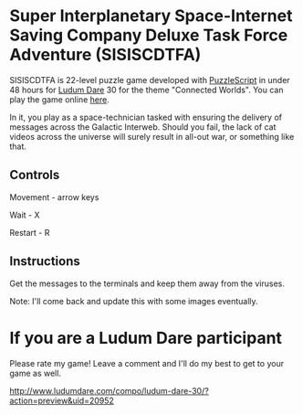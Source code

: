Super Interplanetary Space-Internet Saving Company Deluxe Task Force Adventure (SISISCDTFA)
===========================================================================================

SISISCDTFA is 22-level puzzle game developed with [PuzzleScript](http://www.puzzlescript.net/) in under 48 hours for [Ludum Dare](http://www.ludumdare.com) 30 for the theme "Connected Worlds". You can play the game online [here](https://www.puzzlescript.net/play.html?p=c23d720681c142f0a62c15743222f94e).

In it, you play as a space-technician tasked with ensuring the delivery of messages across the Galactic Interweb. Should you fail, the lack of cat videos across the universe will surely result in all-out war, or something like that. 

Controls
--------
Movement - arrow keys

Wait - X

Restart - R


Instructions
------------
Get the messages to the terminals and keep them away from the viruses.

Note: I'll come back and update this with some images eventually.


If you are a Ludum Dare participant
===================================
Please rate my game! Leave a comment and I'll do my best to get to your game as well.

http://www.ludumdare.com/compo/ludum-dare-30/?action=preview&uid=20952
